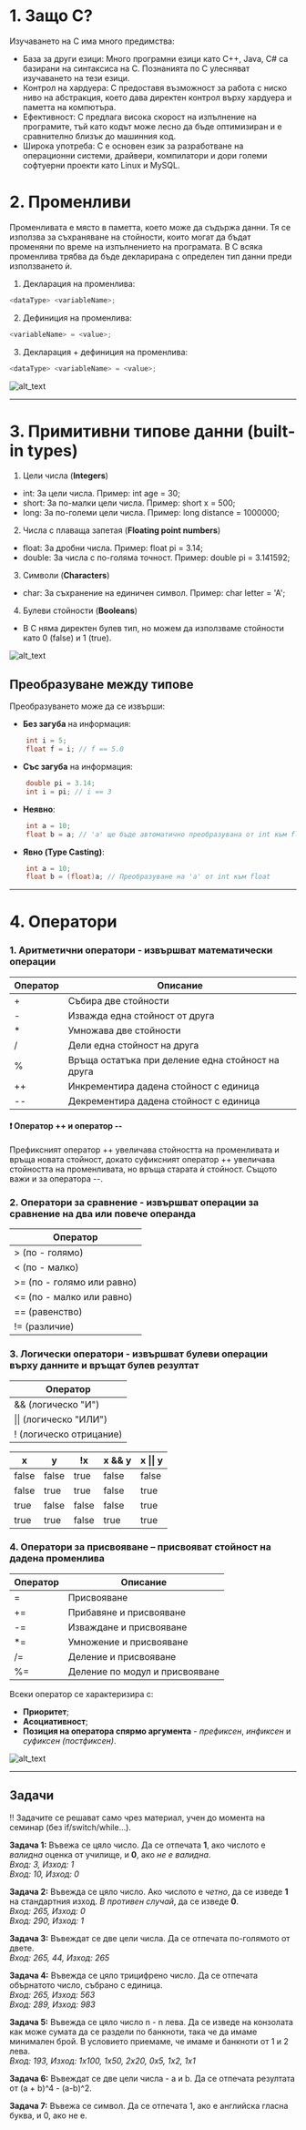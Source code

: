 # 1. Защо C?

Изучаването на C има много предимства:
- База за други езици: Много програмни езици като C++, Java, C# са базирани на синтаксиса на C. Познанията по C улесняват изучаването на тези езици.
- Контрол на хардуера: C предоставя възможност за работа с ниско ниво на абстракция, което дава директен контрол върху хардуера и паметта на компютъра.
- Ефективност: C предлага висока скорост на изпълнение на програмите, тъй като кодът може лесно да бъде оптимизиран и е сравнително близък до машинния код.
- Широка употреба: C е основен език за разработване на операционни системи, драйвери, компилатори и дори големи софтуерни проекти като Linux и MySQL.

# 2. Променливи

Променливата е място в паметта, което може да съдържа данни. Тя се използва за съхраняване на стойности, които могат да бъдат променяни по време на изпълнението на програмата. В C всяка променлива трябва да бъде декларирана с определен тип данни преди използването ѝ.  

1. Декларация на променлива:
```c
<dataType> <variableName>;
```
2. Дефиниция на променлива:
```c
<variableName> = <value>;
```
3. Декларация + дефиниция на променлива:
```c
<dataType> <variableName> = <value>;
```
![alt_text](https://github.com/Angeld55/Introduction_to_programming_FMI/blob/main/C%20examples/Sem01/images/Variable.png)

---

# 3. Примитивни типове данни (built-in types)

1. Цели числа (**Integers**)
- int: За цели числа. Пример: int age = 30;
- short: За по-малки цели числа. Пример: short x = 500;
- long: За по-големи цели числа. Пример: long distance = 1000000;

2. Числа с плаваща запетая (**Floating point numbers**)
- float: За дробни числа. Пример: float pi = 3.14;
- double: За числа с по-голяма точност. Пример: double pi = 3.141592;

3. Символи (**Characters**)
- char: За съхранение на единичен символ. Пример: char letter = 'A';

4. Булеви стойности (**Booleans**)
- В C няма директен булев тип, но можем да използваме стойности като 0 (false) и 1 (true).

![alt_text](https://github.com/Angeld55/Introduction_to_programming_FMI/blob/main/C%20examples/Sem01/images/DataTypes.png)

## Преобразуване между типове

Преобразуването може да се извърши:

 - **Без загуба** на информация:
```c
	int i = 5;
	float f = i; // f == 5.0
```

 - **Със загуба** на информация:
```c
	double pi = 3.14;
	int i = pi; // i == 3
```

- **Неявно**:
```c
    int a = 10;
    float b = a; // 'a' ще бъде автоматично преобразувана от int към float
```

- **Явно (Type Casting)**:
```c
    int a = 10;
    float b = (float)a; // Преобразуване на 'a' от int към float
```

---

# 4. Оператори

 ### 1. Аритметични оператори - извършват математически операции
|Оператор|Описание|
|--|--|
|+|Събира две стойности|
|-|Изважда една стойност от друга|
|*|Умножава две стойности|
|/|Дели една стойност на друга|
|%|Връща остатъка при деление една стойност на друга|
|++|Инкрементира дадена стойност с единица|
|-\-|Декрементира дадена стойност с единица|

#### :heavy_exclamation_mark: Оператор ++ и оператор --
Префиксният оператор ++ увеличава стойността на променливата и връща новата стойност, докато суфиксният оператор ++ увеличава стойността на променливата, но връща старата ѝ стойност. Същото важи и за оператора --.

 ### 2. Оператори за сравнение - извършват операции за сравнение на два или повече операнда
|Оператор|
|--|
| > (по - голямо) |
| < (по - малко) |
| >= (по - голямо или равно) |
| <= (по - малко или равно) |
| == (равенство) |
| != (различие) |

 ### 3. Логически оператори - извършват булеви операции върху данните и връщат булев резултат  
|Оператор|  
|--|  
| && (логическо "И") |  
| \|\| (логическо "ИЛИ") |  
| ! (логическо отрицание) |  

|x  |y  | !x| x && y| x \|\| y|  
|--|--|--|--|--|  
| false| false |true|false|false|  
| false| true  |true|false|true|  
| true | false |false|false|true|  
| true | true  |false|true|true|  
 
 ### 4. Оператори за присвояване – присвояват стойност на дадена променлива  
 |Оператор|Описание|  
|--|--|  
|=|Присвояване|  
|+=|Прибавяне и присвояване|  
|-=|Изваждане и присвояване|  
|*=|Умножение и присвояване|  
|/=|Деление и присвояване|  
|%=|Деление по модул и присвояване| 

Всеки оператор се характеризира с:
- **Приоритет**;
- **Асоциативност**;
- **Позиция на оператора спярмо аргумента** -  *префиксен*, *инфиксен*  и  *суфиксен (постфиксен)*.

![alt_text](https://github.com/Angeld55/Introduction_to_programming_FMI/blob/main/C%20examples/Sem01/images/OperatorCharacteristics.png)

---

## Задачи
:bangbang: Задачите се решават само чрез материал, учен до момента на семинар (без if/switch/while...).

**Задача 1:** Въвежа се цяло число. Да се отпечата **1**, ако числото е *валидна* оценка от училище, и **0**, ако *не е валидна*.  
*Вход: 3, Изход: 1  
Вход: 10, Изход: 0*  

**Задача 2:** Въвежда се цяло число. Ако числото е *четно*, да се изведе **1** на стандартния изход. *В противен случай*, да се изведе **0**.  
*Вход: 265, Изход: 0  
Вход: 290, Изход: 1*  

**Задача 3:** Въвеждат се две цели числа. Да се отпечата по-голямото от двете.  
*Вход: 265, 44, Изход: 265*  

**Задача 4:** Въвежда се цяло трицифрено число. Да се отпечата обърнатото число, събрано с единица.  
*Вход: 265, Изход: 563  
Вход: 289, Изход: 983*  

**Задача 5:** Въвежда се цяло число n - n лева. Да се изведе на конзолата как може сумата да се раздели по банкноти, така че да имаме минимален брой. В условието приемаме, че имаме и банкноти от 1 и 2 лева.  
*Вход: 193, Изход: 1x100, 1x50, 2x20, 0x5, 1x2, 1x1*  

**Задача 6:** Въвеждат се две цели числа - a и b. Да се отпечата резултата от (a + b)^4 - (a-b)^2.  

**Задача 7:** Въвежа се символ. Да се отпечата 1, ако е английска гласна буква, и 0, ако не е.  
